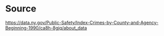 # Source

https://data.ny.gov/Public-Safety/Index-Crimes-by-County-and-Agency-Beginning-1990/ca8h-8gjq/about_data

